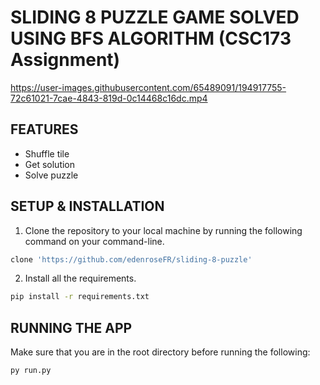 # SLIDING 8 PUZZLE GAME SOLVED USING BFS ALGORITHM (CSC173 Assignment)

https://user-images.githubusercontent.com/65489091/194917755-72c61021-7cae-4843-819d-0c14468c16dc.mp4

## FEATURES
- Shuffle tile
- Get solution
- Solve puzzle

## SETUP & INSTALLATION
1. Clone the repository to your local machine by running the following command on your command-line.
```bash
clone 'https://github.com/edenroseFR/sliding-8-puzzle'
```
2. Install all the requirements.
```bash
pip install -r requirements.txt
```

## RUNNING THE APP
Make sure that you are in the root directory before running the following:
```bash
py run.py
```
